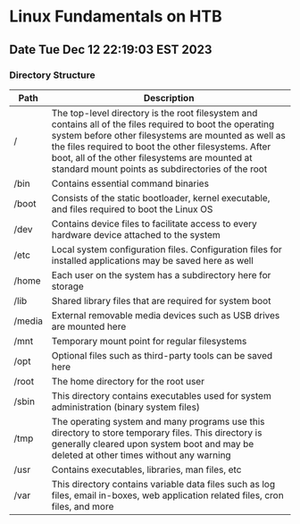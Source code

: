 # Linux Fundamentals on HTB

## Date Tue Dec 12 22:19:03 EST 2023

### Directory Structure

|Path|Description|
|-|-|
|/|The top-level directory is the root filesystem and contains all of the files required to boot the operating system before other filesystems are mounted as well as the files required to boot the other filesystems. After boot, all of the other filesystems are mounted at standard mount points as subdirectories of the root|
|/bin|Contains essential command binaries|
|/boot|Consists of the static bootloader, kernel executable, and files required to boot the Linux OS|
|/dev|Contains device files to facilitate access to every hardware device attached to the system|
|/etc|Local system configuration files. Configuration files for installed applications may be saved here as well|
|/home|Each user on the system has a subdirectory here for storage|
|/lib|Shared library files that are required for system boot|
|/media|External removable media devices such as USB drives are mounted here|
|/mnt|Temporary mount point for regular filesystems|
|/opt|Optional files such as third-party tools can be saved here|
|/root|The home directory for the root user|
|/sbin|This directory contains executables used for system administration (binary system files)|
|/tmp|The operating system and many programs use this directory to store temporary files. This directory is generally cleared upon system boot and may be deleted at other times without any warning|
|/usr|Contains executables, libraries, man files, etc|
|/var|This directory contains variable data files such as log files, email in-boxes, web application related files, cron files, and more|

